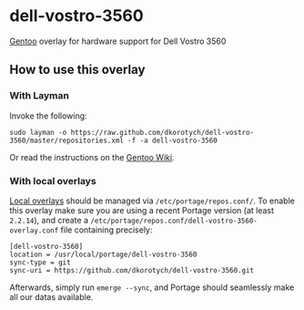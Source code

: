 # dell-vostro-3560
[Gentoo](https://gentoo.org/) overlay for hardware support for Dell Vostro 3560

## How to use this overlay
### With Layman

Invoke the following:
```
sudo layman -o https://raw.github.com/dkorotych/dell-vostro-3560/master/repositories.xml -f -a dell-vostro-3560
```
Or read the instructions on the [Gentoo Wiki](http://wiki.gentoo.org/wiki/Layman#Adding_custom_overlays).

### With local overlays

[Local overlays](https://wiki.gentoo.org/wiki/Overlay/Local_overlay) should be managed via `/etc/portage/repos.conf/`.
To enable this overlay make sure you are using a recent Portage version (at least `2.2.14`), and create a `/etc/portage/repos.conf/dell-vostro-3560-overlay.conf` file containing precisely:

```
[dell-vostro-3560]
location = /usr/local/portage/dell-vostro-3560
sync-type = git
sync-uri = https://github.com/dkorotych/dell-vostro-3560.git
```
Afterwards, simply run `emerge --sync`, and Portage should seamlessly make all our datas available.

